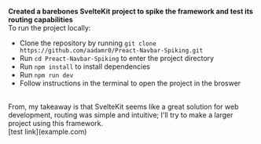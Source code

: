 **Created a barebones SvelteKit project to spike the framework and test its routing capabilities** <br>
To run the project locally:<br>
- Clone the repository by running `git clone https://github.com/aadamr0/Preact-Navbar-Spiking.git`
- Run `cd Preact-Navbar-Spiking` to enter the project directory
- Run `npm install` to install dependencies
- Run `npm run dev`
- Follow instructions in the terminal to open the project in the broswer <br>
<br>
From, my takeaway is that SvelteKit seems like a great solution for web development, routing was simple and intuitive; I'll try to make a larger project using this framework.<br>
[test link](example.com)
